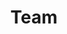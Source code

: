 ---
layout: page
title: "Team"
weight: 10

spotlight:
  imgDir: /img/spotlight/team
  imgAlt: "Triple D : Design, Develop, Deploy"
  logoAnimation: false
  
intro:
  title: Our team
  text: Triple D is a belgian software development company founded by and consisting entirely out of veteran software engineers. It is a small, completely independent company with very highly skilled, experienced and opinionated software engineers with a clear vision how to develop software successfully.

team:
  - photo: /img/domenique.png
    name: Domenique Tilleuil
    title: CEO, FOUNDER
    description: Software craftsmen journeyman. Professional java code juggler. Avid fan of DDD and XP practices
    email: example@mail.com
  - photo: /img/kris.jpg
    name: Kris Hofmans
    title: CEO, FOUNDER
    description: Finds Software Development interesting, especially the ways people find to mess it up. Gets things deployed.
    email: example@mail.com
  - photo: /img/guido.jpg
    name: Guido Dechamps
    title: CEO, FOUNDER
    description: Old cranky software craftsmen. All opinions are my own.
    email: example@mail.com
  
testimonials:
  - quote: quote1
    person: person1
  - quote: quote2
    person: person2
  - quote: quote3
  - quote: quote4
    person: person4
  - quote: quote5
    person: person5
  
footer:
  If you could use our help, let us know. Our normal base of operation in Belgium is Ghent, Antwerp, Brussels triangle. <br>But we are open to any interesting proposals. Contact us!

---